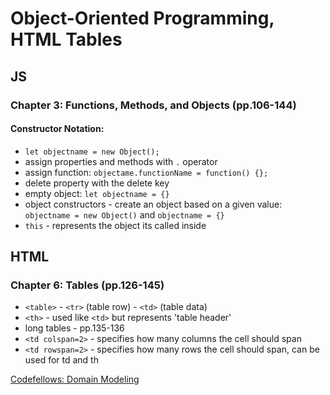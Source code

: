 # Object-Oriented Programming, HTML Tables

## JS

### Chapter 3: Functions, Methods, and Objects (pp.106-144)

#### Constructor Notation:

- `let objectname = new Object();`
- assign properties and methods with `.` operator
- assign function: `objectame.functionName = function() {};`
- delete property with the delete key
- empty object: `let objectname = {}`
- object constructors - create an object based on a given value: `objectname = new Object()` and `objectname = {}`
- `this` - represents the object its called inside

## HTML

### Chapter 6: Tables (pp.126-145)

- `<table>` - `<tr>` (table row) - `<td>` (table data)
- `<th>` - used like `<td>` but represents 'table header'
- long tables - pp.135-136
- `<td colspan=2>` - specifies how many columns the cell should span
- `<td rowspan=2>` - specifies how many rows the cell should span, can be used for td and th

[Codefellows: Domain Modeling](https://github.com/codefellows/domain_modeling#domain-modeling)